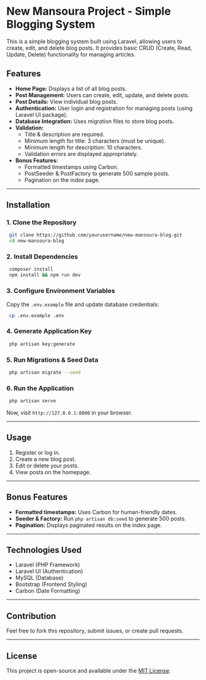 # New Mansoura Project - Simple Blogging System

This is a simple blogging system built using Laravel, allowing users to create, edit, and delete blog posts. It provides basic CRUD (Create, Read, Update, Delete) functionality for managing articles.

## Features
- **Home Page:** Displays a list of all blog posts.
- **Post Management:** Users can create, edit, update, and delete posts.
- **Post Details:** View individual blog posts.
- **Authentication:** User login and registration for managing posts (using Laravel UI package).
- **Database Integration:** Uses migration files to store blog posts.
- **Validation:**
  - Title & description are required.
  - Minimum length for title: 3 characters (must be unique).
  - Minimum length for description: 10 characters.
  - Validation errors are displayed appropriately.
- **Bonus Features:**
  - Formatted timestamps using Carbon.
  - PostSeeder & PostFactory to generate 500 sample posts.
  - Pagination on the index page.

---

## Installation
### 1. Clone the Repository
```sh
 git clone https://github.com/yourusername/new-mansoura-blog.git
 cd new-mansoura-blog
```

### 2. Install Dependencies
```sh
 composer install
 npm install && npm run dev
```

### 3. Configure Environment Variables
Copy the `.env.example` file and update database credentials:
```sh
 cp .env.example .env
```

### 4. Generate Application Key
```sh
 php artisan key:generate
```

### 5. Run Migrations & Seed Data
```sh
 php artisan migrate --seed
```

### 6. Run the Application
```sh
 php artisan serve
```
Now, visit `http://127.0.0.1:8000` in your browser.

---

## Usage
1. Register or log in.
2. Create a new blog post.
3. Edit or delete your posts.
4. View posts on the homepage.

---

## Bonus Features
- **Formatted timestamps:** Uses Carbon for human-friendly dates.
- **Seeder & Factory:** Run `php artisan db:seed` to generate 500 posts.
- **Pagination:** Displays paginated results on the index page.

---

## Technologies Used
- Laravel (PHP Framework)
- Laravel UI (Authentication)
- MySQL (Database)
- Bootstrap (Frontend Styling)
- Carbon (Date Formatting)

---

## Contribution
Feel free to fork this repository, submit issues, or create pull requests.

---

## License
This project is open-source and available under the [MIT License](LICENSE).

